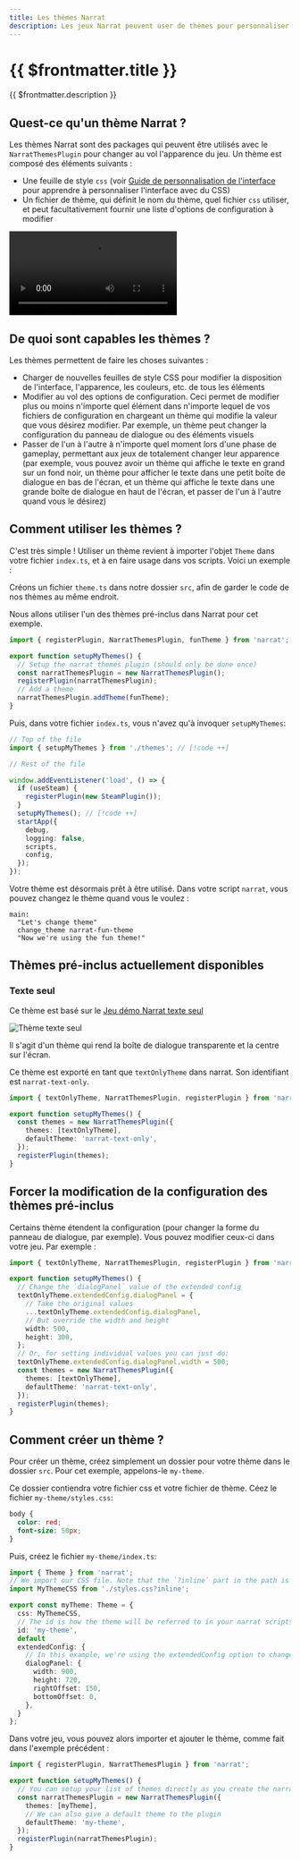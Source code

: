 ```yaml
---
title: Les thèmes Narrat
description: Les jeux Narrat peuvent user de thèmes pour personnaliser l'apparence et la disposition des éléments du jeu, et peuvent passer d'un thème à l'autre pendant les phases de gameplay
---
```


# {{ $frontmatter.title }}

{{ $frontmatter.description }}

## Quest-ce qu'un thème Narrat ?

Les thèmes Narrat sont des packages qui peuvent être utilisés avec le `NarratThemesPlugin` pour changer au vol l'apparence du jeu. Un thème est composé des éléments suivants :

- Une feuille de style `css` (voir [Guide de personnalisation de l'interface](/guides/customising-ui.md) pour apprendre à personnaliser l'interface avec du CSS)
- Un fichier de thème, qui définit le nom du thème, quel fichier `css` utiliser, et peut facultativement fournir une liste d'options de configuration à modifier

<video controls="controls" src="/guides/themes/narrat-themes.mp4" type="video/mp4" autoplay="true"></video>

## De quoi sont capables les thèmes ?

Les thèmes permettent de faire les choses suivantes :

- Charger de nouvelles feuilles de style CSS pour modifier la disposition de l'interface, l'apparence, les couleurs, etc. de tous les éléments
- Modifier au vol des options de configuration. Ceci permet de modifier plus ou moins n'importe quel élément dans n'importe lequel de vos fichiers de configuration en chargeant un thème qui modifie la valeur que vous désirez modifier. Par exemple, un thème peut changer la configuration du panneau de dialogue ou des éléments visuels
- Passer de l'un à l'autre à n'importe quel moment lors d'une phase de gameplay, permettant aux jeux de totalement changer leur apparence (par exemple, vous pouvez avoir un thème qui affiche le texte en grand sur un fond noir, un thème pour afficher le texte dans une petit boîte de dialogue en bas de l'écran, et un thème qui affiche le texte dans une grande boîte de dialogue en haut de l'écran, et passer de l'un à l'autre quand vous le désirez)

## Comment utiliser les thèmes ?

C'est très simple ! Utiliser un thème revient à importer l'objet `Theme` dans votre fichier `index.ts`, et à en faire usage dans vos scripts. Voici un exemple :

Créons un fichier `theme.ts` dans notre dossier `src`, afin de garder le code de nos thèmes au même endroit.

Nous allons utiliser l'un des thèmes pré-inclus dans Narrat pour cet exemple.

```ts
import { registerPlugin, NarratThemesPlugin, funTheme } from 'narrat';

export function setupMyThemes() {
  // Setup the narrat themes plugin (should only be done once)
  const narratThemesPlugin = new NarratThemesPlugin();
  registerPlugin(narratThemesPlugin);
  // Add a theme
  narratThemesPlugin.addTheme(funTheme);
}
```

Puis, dans votre fichier `index.ts`, vous n'avez qu'à invoquer `setupMyThemes`:

```ts
// Top of the file
import { setupMyThemes } from './themes'; // [!code ++]

// Rest of the file

window.addEventListener('load', () => {
  if (useSteam) {
    registerPlugin(new SteamPlugin());
  }
  setupMyThemes(); // [!code ++]
  startApp({
    debug,
    logging: false,
    scripts,
    config,
  });
});
```

Votre thème est désormais prêt à être utilisé. Dans votre script `narrat`, vous pouvez changez le thème quand vous le voulez :

```narrat
main:
  "Let's change theme"
  change_theme narrat-fun-theme
  "Now we're using the fun theme!"
```

## Thèmes pré-inclus actuellement disponibles

### Texte seul

Ce thème est basé sur le [Jeu démo Narrat texte seul](https://github.com/liana-p/narrat-examples/tree/main/text-only)

![Thème texte seul](/guides/themes/text-only.png)

Il s'agit d'un thème qui rend la boîte de dialogue transparente et la centre sur l'écran.

Ce thème est exporté en tant que `textOnlyTheme` dans narrat. Son identifiant est `narrat-text-only`.

```ts
import { textOnlyTheme, NarratThemesPlugin, registerPlugin } from 'narrat';

export function setupMyThemes() {
  const themes = new NarratThemesPlugin({
    themes: [textOnlyTheme],
    defaultTheme: 'narrat-text-only',
  });
  registerPlugin(themes);
}
```

## Forcer la modification de la configuration des thèmes pré-inclus

Certains thème étendent la configuration (pour changer la forme du panneau de dialogue, par exemple). Vous pouvez modifier ceux-ci dans votre jeu. Par exemple :

```ts
import { textOnlyTheme, NarratThemesPlugin, registerPlugin } from 'narrat';

export function setupMyThemes() {
  // Change the `dialogPanel` value of the extended config
  textOnlyTheme.extendedConfig.dialogPanel = {
    // Take the original values
    ...textOnlyTheme.extendedConfig.dialogPanel,
    // But override the width and height
    width: 500,
    height: 300,
  };
  // Or, for setting individual values you can just do:
  textOnlyTheme.extendedConfig.dialogPanel.width = 500;
  const themes = new NarratThemesPlugin({
    themes: [textOnlyTheme],
    defaultTheme: 'narrat-text-only',
  });
  registerPlugin(themes);
}
```

## Comment créer un thème ?

Pour créer un thème, créez simplement un dossier pour votre thème dans le dossier `src`. Pour cet exemple, appelons-le `my-theme`.

Ce dossier contiendra votre fichier css et votre fichier de thème. Céez le fichier `my-theme/styles.css`:

```css
body {
  color: red;
  font-size: 50px;
}
```

Puis, créez le fichier `my-theme/index.ts`:

```ts
import { Theme } from 'narrat';
// We import our CSS file. Note that the `?inline` part in the path is important.
import MyThemeCSS from './styles.css?inline';

export const myTheme: Theme = {
  css: MyThemeCSS,
  // The id is how the theme will be referred to in your narrat scripts
  id: 'my-theme',
  default
  extendedConfig: {
    // In this example, we're using the extendedConfig option to change the size and position of the dialog panel. You can override any values in the config in this extendedConfig option.
    dialogPanel: {
      width: 900,
      height: 720,
      rightOffset: 150,
      bottomOffset: 0,
    },
  }
};
```

Dans votre jeu, vous pouvez alors importer et ajouter le thème, comme fait dans l'exemple précédent :

```ts
import { registerPlugin, NarratThemesPlugin } from 'narrat';

export function setupMyThemes() {
  // You can setup your list of themes directly as you create the narrat plugin if you want
  const narratThemesPlugin = new NarratThemesPlugin({
    themes: [myTheme],
    // We can also give a default theme to the plugin
    defaultTheme: 'my-theme',
  });
  registerPlugin(narratThemesPlugin);
}
```
